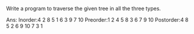 Write a program to traverse the given tree in all the three types.

Ans:
Inorder:4 2 8 5 1 6 3 9 7 10
Preorder:1 2 4 5 8 3 6 7 9 10
Postorder:4 8 5 2 6 9 10 7 3 1
